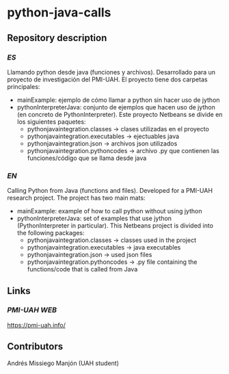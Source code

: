 # **python-java-calls**

## Repository description

### *ES*
Llamando python desde java (funciones y archivos). 
Desarrollado para un proyecto de investigación del PMI-UAH.
El proyecto tiene dos carpetas principales:
- mainExample: ejemplo de cómo llamar a python sin hacer uso de jython
- pythonInterpreterJava: conjunto de ejemplos que hacen uso de jython (en concreto de PythonInterpreter). Este proyecto Netbeans se divide en los siguientes paquetes:
  - pythonjavaintegration.classes -> clases utilizadas en el proyecto
  - pythonjavaintegration.executables -> ejectuables java
  - pythonjavaintegration.json -> archivos json utilizados
  - pythonjavaintegration.pythoncodes -> archivo .py que contienen las funciones/código que se llama desde java
### *EN*
Calling Python from Java (functions and files).
Developed for a PMI-UAH research project.
The project has two main mats:
- mainExample: example of how to call python without using jython
- pythonInterpreterJava: set of examples that use jython (PythonInterpreter in particular). This Netbeans project is divided into the following packages:
  - pythonjavaintegration.classes -> classes used in the project
  - pythonjavaintegration.executables -> java executables
  - pythonjavaintegration.json -> used json files
  - pythonjavaintegration.pythoncodes -> .py file containing the functions/code that is called from Java

## Links
### *PMI-UAH WEB*
https://pmi-uah.info/

## Contributors
Andrés Missiego Manjón (UAH student)

